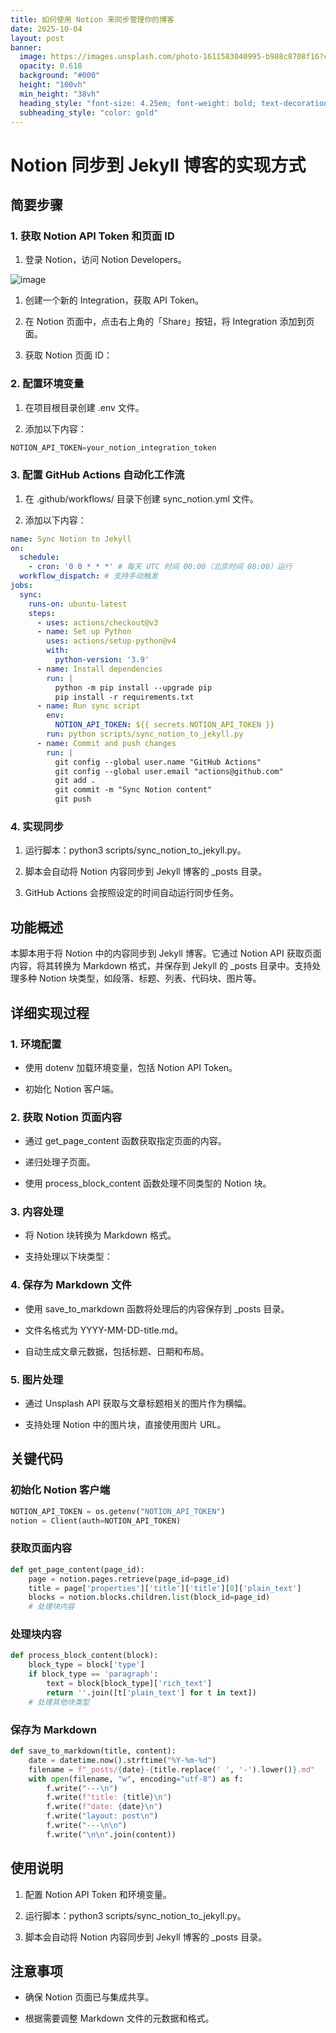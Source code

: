 ```yaml
---
title: 如何使用 Notion 来同步管理你的博客
date: 2025-10-04
layout: post
banner:
  image: https://images.unsplash.com/photo-1611583040995-b988c8708f16?crop=entropy&cs=tinysrgb&fit=max&fm=jpg&ixid=M3w2OTIwMzJ8MHwxfHJhbmRvbXx8fHx8fHx8fDE3NTk1NDYzMzN8&ixlib=rb-4.1.0&q=80&w=1080
  opacity: 0.618
  background: "#000"
  height: "100vh"
  min_height: "38vh"
  heading_style: "font-size: 4.25em; font-weight: bold; text-decoration: underline"
  subheading_style: "color: gold"
---
```


# Notion 同步到 Jekyll 博客的实现方式

## 简要步骤

### 1. 获取 Notion API Token 和页面 ID

1. 登录 Notion，访问 Notion Developers。

![image](https://prod-files-secure.s3.us-west-2.amazonaws.com/a7a0cc5a-89b9-4cda-8686-1fba0ca52f40/d19c1afe-dea5-4312-9333-786b0ba83054/image.png?X-Amz-Algorithm=AWS4-HMAC-SHA256&X-Amz-Content-Sha256=UNSIGNED-PAYLOAD&X-Amz-Credential=ASIAZI2LB4664DOYLBCO%2F20251004%2Fus-west-2%2Fs3%2Faws4_request&X-Amz-Date=20251004T025213Z&X-Amz-Expires=3600&X-Amz-Security-Token=IQoJb3JpZ2luX2VjELv%2F%2F%2F%2F%2F%2F%2F%2F%2F%2FwEaCXVzLXdlc3QtMiJHMEUCIAEk%2B%2FP0KZochc2WNXWJl5U0HJ9Y9%2FmcHCbRqiKAp6fAAiEAg0dx0Ai6xrD%2Bh8rI7qzvxVDlB%2FXWXIHNX%2FLlHW5003wq%2FwMIVBAAGgw2Mzc0MjMxODM4MDUiDKqmapSEsln6CP7QAircA9XQY3w54XDSFWqAwPXUZuWUklNRI1WuulmZjqNMlhMDE89xOtML%2BtYYf2ZVe45IjJqp3hea2tH9XzpFgCie4WBX%2BUkIyCOwoMDSbaR2QOTmoPdyGOn83azu2Gr5aMR3oB2qmpGdCsiLxnT7%2BKytpCUN5yPjJLkVX7ylvvISwxgwNhEd45MKprvgP37QmftdDGMgFhl69T7%2Bq%2BV23yJB5rxPD52IXF%2Fd66qLmhVxaJNi3YVCFt%2BMmUQcb0%2BYfmJLJrZhjHs9m620kgtDSKaiIiZKyzKfUexttrVDeVLFXqCx8zEcVfELes1lm5hqcgvI4ShyaLmdxbTFoWHqSsn%2FYON5HMmvoMXsfyv513BVGXH5eYh5LUTFP2i27HC%2BuEzbg%2B7EcNfueVyVMKf5tSoNz5vhsExkg6rlbqCuM0TepUxLX7k81WXA5gdIytLHOWpBGUaHtLTI0b45XXFtXjysg3l2cUX8vjp8L497x1hsWGHSDjmBh4k0PRfjvZRTwnFtKsZZ0mvuVVH1Uk0yh3eORQzZaQk7hHeIdcxpCUyfskNf0OEpdmZNWintbTRbN1Lqoh469w8wxzmxCvPyTa1Q%2FXeLUtYU85qRzimn9kJ9fK45sX8bh05mz0ziqtBDMImVgscGOqUBGH0%2FrPKu9MCZ%2F0gmIwGwE8Z9QRq%2BW240EmXT2OXk1tt0OodiKGjlRi2JWk9BHvuiOgzaeP0f740%2FLW7y4od9e%2FEGeK9UtR%2Fift2yc2mgEeGSnW2JzZ9L4TLO%2F1Sf%2BL%2B%2FCVpR7uTodYBjiZQDpfPyx8F70qBgBJXnTHjBRNHCQaOAV3otXQt3VMEqOmQaLP1TF%2FwUdjNJ6eDEjQaOK6VsOEvbHL0A&X-Amz-Signature=784790f6d50ee71bc3888ffac971e3e9a42d51ae36943c8b2ef9971a74935908&X-Amz-SignedHeaders=host&x-amz-checksum-mode=ENABLED&x-id=GetObject)

1. 创建一个新的 Integration，获取 API Token。

1. 在 Notion 页面中，点击右上角的「Share」按钮，将 Integration 添加到页面。

1. 获取 Notion 页面 ID：


### 2. 配置环境变量

1. 在项目根目录创建 .env 文件。

1. 添加以下内容：

```javascript
NOTION_API_TOKEN=your_notion_integration_token
```

### 3. 配置 GitHub Actions 自动化工作流

1. 在 .github/workflows/ 目录下创建 sync_notion.yml 文件。

1. 添加以下内容：

```yaml
name: Sync Notion to Jekyll
on:
  schedule:
    - cron: '0 0 * * *' # 每天 UTC 时间 00:00（北京时间 08:00）运行
  workflow_dispatch: # 支持手动触发
jobs:
  sync:
    runs-on: ubuntu-latest
    steps:
      - uses: actions/checkout@v3
      - name: Set up Python
        uses: actions/setup-python@v4
        with:
          python-version: '3.9'
      - name: Install dependencies
        run: |
          python -m pip install --upgrade pip
          pip install -r requirements.txt
      - name: Run sync script
        env:
          NOTION_API_TOKEN: ${{ secrets.NOTION_API_TOKEN }}
        run: python scripts/sync_notion_to_jekyll.py
      - name: Commit and push changes
        run: |
          git config --global user.name "GitHub Actions"
          git config --global user.email "actions@github.com"
          git add .
          git commit -m "Sync Notion content"
          git push
```

### 4. 实现同步

1. 运行脚本：python3 scripts/sync_notion_to_jekyll.py。

1. 脚本会自动将 Notion 内容同步到 Jekyll 博客的 _posts 目录。

1. GitHub Actions 会按照设定的时间自动运行同步任务。

## 功能概述

本脚本用于将 Notion 中的内容同步到 Jekyll 博客。它通过 Notion API 获取页面内容，将其转换为 Markdown 格式，并保存到 Jekyll 的 _posts 目录中。支持处理多种 Notion 块类型，如段落、标题、列表、代码块、图片等。

## 详细实现过程

### 1. 环境配置

- 使用 dotenv 加载环境变量，包括 Notion API Token。

- 初始化 Notion 客户端。

### 2. 获取 Notion 页面内容

- 通过 get_page_content 函数获取指定页面的内容。

- 递归处理子页面。

- 使用 process_block_content 函数处理不同类型的 Notion 块。

### 3. 内容处理

- 将 Notion 块转换为 Markdown 格式。

- 支持处理以下块类型：


### 4. 保存为 Markdown 文件

- 使用 save_to_markdown 函数将处理后的内容保存到 _posts 目录。

- 文件名格式为 YYYY-MM-DD-title.md。

- 自动生成文章元数据，包括标题、日期和布局。

### 5. 图片处理

- 通过 Unsplash API 获取与文章标题相关的图片作为横幅。

- 支持处理 Notion 中的图片块，直接使用图片 URL。

## 关键代码

### 初始化 Notion 客户端

```python
NOTION_API_TOKEN = os.getenv("NOTION_API_TOKEN")
notion = Client(auth=NOTION_API_TOKEN)
```

### 获取页面内容

```python
def get_page_content(page_id):
    page = notion.pages.retrieve(page_id=page_id)
    title = page['properties']['title']['title'][0]['plain_text']
    blocks = notion.blocks.children.list(block_id=page_id)
    # 处理块内容
```

### 处理块内容

```python
def process_block_content(block):
    block_type = block['type']
    if block_type == 'paragraph':
        text = block[block_type]['rich_text']
        return ''.join([t['plain_text'] for t in text])
    # 处理其他块类型
```

### 保存为 Markdown

```python
def save_to_markdown(title, content):
    date = datetime.now().strftime("%Y-%m-%d")
    filename = f"_posts/{date}-{title.replace(' ', '-').lower()}.md"
    with open(filename, "w", encoding="utf-8") as f:
        f.write("---\n")
        f.write(f"title: {title}\n")
        f.write(f"date: {date}\n")
        f.write("layout: post\n")
        f.write("---\n\n")
        f.write("\n\n".join(content))
```

## 使用说明

1. 配置 Notion API Token 和环境变量。

1. 运行脚本：python3 scripts/sync_notion_to_jekyll.py。

1. 脚本会自动将 Notion 内容同步到 Jekyll 博客的 _posts 目录。

## 注意事项

- 确保 Notion 页面已与集成共享。

- 根据需要调整 Markdown 文件的元数据和格式。